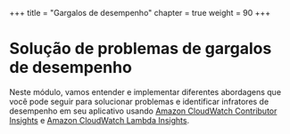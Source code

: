 +++
title = "Gargalos de desempenho"
chapter = true
weight = 90
+++

# Solução de problemas de gargalos de desempenho

Neste módulo, vamos entender e implementar diferentes abordagens que você pode seguir para solucionar problemas e identificar infratores de desempenho em seu aplicativo usando [Amazon CloudWatch Contributor Insights](https://docs.aws.amazon.com/AmazonCloudWatch/latest/monitoring/ContributorInsights.html) e [Amazon CloudWatch Lambda Insights](https://docs.aws.amazon.com/lambda/latest/dg/monitoring-insights.html).
